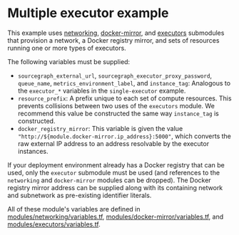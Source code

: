# Multiple executor example

This example uses [networking](https://registry.terraform.io/modules/sourcegraph/executors/google/6.5.0/submodules/networking), [docker-mirror](https://registry.terraform.io/modules/sourcegraph/executors/google/6.5.0/submodules/docker-mirror), and [executors](https://registry.terraform.io/modules/sourcegraph/executors/google/6.5.0/submodules/executors) submodules that provision a network, a Docker registry mirror, and sets of resources running one or more types of executors.

The following variables must be supplied:

- `sourcegraph_external_url`, `sourcegraph_executor_proxy_password`, `queue_name`, `metrics_environment_label`, and `instance_tag`: Analogous to the `executor_*` variables in the `single-executor` example.
- `resource_prefix`: A prefix unique to each set of compute resources. This prevents collisions between two uses of the `executors` module. We recommend this value be constructed the same way `instance_tag` is constructed.
- `docker_registry_mirror`: This variable is given the value `"http://${module.docker-mirror.ip_address}:5000"`, which converts the raw external IP address to an address resolvable by the executor instances.

If your deployment environment already has a Docker registry that can be used, only the `executor` submodule must be used (and references to the `networking` and `docker-mirror` modules can be dropped). The Docker registry mirror address can be supplied along with its containing network and subnetwork as pre-existing identifier literals.

All of these module's variables are defined in [modules/networking/variables.tf](https://github.com/sourcegraph/terraform-google-executors/blob/v6.5.0/modules/networking/variables.tf), [modules/docker-mirror/variables.tf](https://github.com/sourcegraph/terraform-google-executors/blob/v6.5.0/modules/docker-mirror/variables.tf), and [modules/executors/variables.tf](https://github.com/sourcegraph/terraform-google-executors/blob/v6.5.0/modules/executors/variables.tf).
